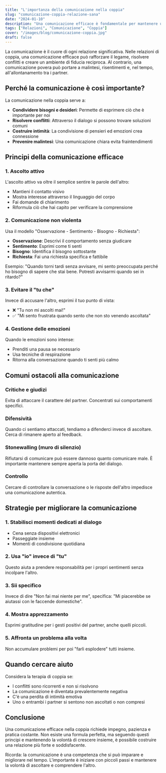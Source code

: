 ```yaml
---
title: "L'importanza della comunicazione nella coppia"
slug: "comunicazione-coppia-relazione-sana"
date: "2024-01-10"
description: "Una comunicazione efficace è fondamentale per mantenere una relazione sana e duratura. Ecco come migliorare il dialogo con il partner."
tags: ["Relazioni", "Comunicazione", "Coppia"]
cover: "/images/blog/comunicazione-coppia.jpg"
draft: false
---
```


La comunicazione è il cuore di ogni relazione significativa. Nelle relazioni di coppia, una comunicazione efficace può rafforzare il legame, risolvere conflitti e creare un ambiente di fiducia reciproca. Al contrario, una comunicazione povera può portare a malintesi, risentimenti e, nel tempo, all'allontanamento tra i partner.

## Perché la comunicazione è così importante?

La comunicazione nella coppia serve a:
- **Condividere bisogni e desideri**: Permette di esprimere ciò che è importante per noi
- **Risolvere conflitti**: Attraverso il dialogo si possono trovare soluzioni comuni
- **Costruire intimità**: La condivisione di pensieri ed emozioni crea connessione
- **Prevenire malintesi**: Una comunicazione chiara evita fraintendimenti

## Principi della comunicazione efficace

### 1. Ascolto attivo

L'ascolto attivo va oltre il semplice sentire le parole dell'altro:
- Mantieni il contatto visivo
- Mostra interesse attraverso il linguaggio del corpo
- Fai domande di chiarimento
- Riformula ciò che hai capito per verificare la comprensione

### 2. Comunicazione non violenta

Usa il modello "Osservazione - Sentimento - Bisogno - Richiesta":
- **Osservazione**: Descrivi il comportamento senza giudicare
- **Sentimento**: Esprimi come ti senti
- **Bisogno**: Identifica il bisogno sottostante
- **Richiesta**: Fai una richiesta specifica e fattibile

Esempio: "Quando torni tardi senza avvisare, mi sento preoccupata perché ho bisogno di sapere che stai bene. Potresti avvisarmi quando sei in ritardo?"

### 3. Evitare il "tu che"

Invece di accusare l'altro, esprimi il tuo punto di vista:
- ❌ "Tu non mi ascolti mai!"
- ✅ "Mi sento frustrata quando sento che non sto venendo ascoltata"

### 4. Gestione delle emozioni

Quando le emozioni sono intense:
- Prenditi una pausa se necessario
- Usa tecniche di respirazione
- Ritorna alla conversazione quando ti senti più calmo

## Comuni ostacoli alla comunicazione

### Critiche e giudizi
Evita di attaccare il carattere del partner. Concentrati sui comportamenti specifici.

### Difensività
Quando ci sentiamo attaccati, tendiamo a difenderci invece di ascoltare. Cerca di rimanere aperto al feedback.

### Stonewalling (muro di silenzio)
Rifiutarsi di comunicare può essere dannoso quanto comunicare male. È importante mantenere sempre aperta la porta del dialogo.

### Controllo
Cercare di controllare la conversazione o le risposte dell'altro impedisce una comunicazione autentica.

## Strategie per migliorare la comunicazione

### 1. Stabilisci momenti dedicati al dialogo
- Cena senza dispositivi elettronici
- Passeggiate insieme
- Momenti di condivisione quotidiana

### 2. Usa "io" invece di "tu"
Questo aiuta a prendere responsabilità per i propri sentimenti senza incolpare l'altro.

### 3. Sii specifico
Invece di dire "Non fai mai niente per me", specifica: "Mi piacerebbe se aiutassi con le faccende domestiche".

### 4. Mostra apprezzamento
Esprimi gratitudine per i gesti positivi del partner, anche quelli piccoli.

### 5. Affronta un problema alla volta
Non accumulare problemi per poi "farli esplodere" tutti insieme.

## Quando cercare aiuto

Considera la terapia di coppia se:
- I conflitti sono ricorrenti e non si risolvono
- La comunicazione è diventata prevalentemente negativa
- C'è una perdita di intimità emotiva
- Uno o entrambi i partner si sentono non ascoltati o non compresi

## Conclusione

Una comunicazione efficace nella coppia richiede impegno, pazienza e pratica costante. Non esiste una formula perfetta, ma seguendo questi principi e mantenendo la volontà di crescere insieme, è possibile costruire una relazione più forte e soddisfacente.

Ricorda: la comunicazione è una competenza che si può imparare e migliorare nel tempo. L'importante è iniziare con piccoli passi e mantenere la volontà di ascoltare e comprendere l'altro.

